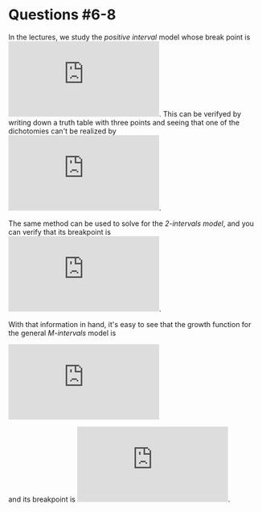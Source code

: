 # Questions #6-8

In the lectures, we study the *positive interval*  model whose break point is
![k=3][k3]. This can be verifyed by writing down a truth table with three
points and seeing that one of the dichotomies can't be realized by ![H][H].

The same method can be used to solve for the *2-intervals model*, and you can
verify that its breakpoint is ![k=5][k5].

With that information in hand, it's easy to see that the growth function for
the general *M-intervals* model is

![growth function](http://latex.codecogs.com/gif.latex?%5Cbinom%7BN%2B1%7D%7B4%7D%2B%5Cbinom%7BN%2B1%7D%7B2%7D%2B1%2C)

and its breakpoint is ![k=2M+1][bp].

[H]: http://latex.codecogs.com/gif.latex?H
[k3]: http://latex.codecogs.com/gif.latex?k%3D3
[k5]: http://latex.codecogs.com/gif.latex?k%3D5
[bp]: http://latex.codecogs.com/gif.latex?k%3D2M%2B1
